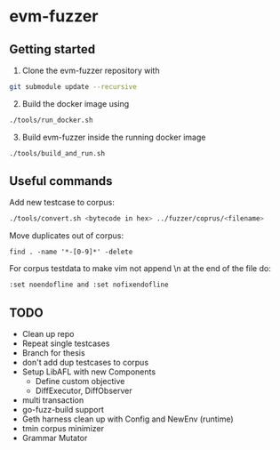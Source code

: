 # evm-fuzzer
## Getting started
1. Clone the evm-fuzzer repository with
```bash
git submodule update --recursive
```
2. Build the docker image using
```bash
./tools/run_docker.sh
```
3. Build evm-fuzzer inside the running docker image
```bash
./tools/build_and_run.sh
```

## Useful commands
Add new testcase to corpus:
```bash
./tools/convert.sh <bytecode in hex> ../fuzzer/coprus/<filename> 
```
Move duplicates out of corpus:
```
find . -name '*-[0-9]*' -delete
```
For corpus testdata to make vim not append \n at the end of the file do:
```bash
:set noendofline and :set nofixendofline 
```

## TODO
- Clean up repo
- Repeat single testcases 
- Branch for thesis
- don't add dup testcases to corpus
- Setup LibAFL with new Components
    - Define custom objective
    - DiffExecutor, DiffObserver
- multi transaction
- go-fuzz-build support
- Geth harness clean up with Config and NewEnv (runtime)
- tmin corpus minimizer
- Grammar Mutator
